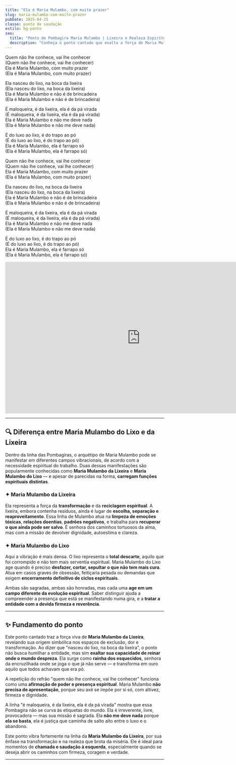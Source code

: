 ```yaml
---
title: "Ela é Maria Mulambo, com muito prazer"
slug: maria-mulambo-com-muito-prazer
pubDate: 2025-04-25
classe: ponto de saudação
estilo: bg-ponto
seo:
  title: "Ponto de Pombagira Maria Mulambo | Lixeira e Realeza Espiritual"
  description: "Conheça o ponto cantado que exalta a força de Maria Mulambo, senhora da lixeira e da transformação. Entenda a diferença entre as vibrações do lixo e da lixeira no culto das Pombagiras."
---
```


Quem não lhe conhece, vai lhe conhecer  
(Quem não lhe conhece, vai lhe conhecer)  
Ela é Maria Mulambo, com muito prazer  
(Ela é Maria Mulambo, com muito prazer)  

Ela nasceu do lixo, na boca da lixeira  
(Ela nasceu do lixo, na boca da lixeira)  
Ela é Maria Mulambo e não é de brincadeira  
(Ela é Maria Mulambo e não é de brincadeira)  

É maloqueira, é da lixeira, ela é da pá virada  
(É maloqueira, é da lixeira, ela é da pá virada)  
Ela é Maria Mulambo e não me deve nada  
(Ela é Maria Mulambo e não me deve nada)  

É do luxo ao lixo, é do trapo ao pó  
(É do luxo ao lixo, é do trapo ao pó)  
Ela é Maria Mulambo, ela é farrapo só  
(Ela é Maria Mulambo, ela é farrapo só)  

Quem não lhe conhece, vai lhe conhecer  
(Quem não lhe conhece, vai lhe conhecer)  
Ela é Maria Mulambo, com muito prazer  
(Ela é Maria Mulambo, com muito prazer)  

Ela nasceu do lixo, na boca da lixeira  
(Ela nasceu do lixo, na boca da lixeira)  
Ela é Maria Mulambo e não é de brincadeira  
(Ela é Maria Mulambo e não é de brincadeira)  

É maloqueira, é da lixeira, ela é da pá virada  
(É maloqueira, é da lixeira, ela é da pá virada)  
Ela é Maria Mulambo e não me deve nada  
(Ela é Maria Mulambo e não me deve nada)  

É do luxo ao lixo, é do trapo ao pó  
(É do luxo ao lixo, é do trapo ao pó)  
Ela é Maria Mulambo, ela é farrapo só  
(Ela é Maria Mulambo, ela é farrapo só)  

<iframe width="853" height="480" src="https://www.youtube.com/embed/mcnuXbESreY" title="Quem não lhe conhece vai lhe conhecer - ponto de Maria Mulambo/letra" frameborder="0" allow="accelerometer; autoplay; clipboard-write; encrypted-media; gyroscope; picture-in-picture; web-share" referrerpolicy="strict-origin-when-cross-origin" allowfullscreen></iframe>

---

## 🔍 Diferença entre Maria Mulambo do Lixo e da Lixeira

Dentro da linha das Pombagiras, o arquétipo de Maria Mulambo pode se manifestar em diferentes campos vibracionais, de acordo com a necessidade espiritual do trabalho. Duas dessas manifestações são popularmente conhecidas como **Maria Mulambo da Lixeira** e **Maria Mulambo do Lixo** — e apesar de parecidas na forma, **carregam funções espirituais distintas**.

### ✦ Maria Mulambo da Lixeira
Ela representa a força da **transformação** e da **reciclagem espiritual**. A lixeira, embora contenha resíduos, ainda é lugar de **escolha, separação e reaproveitamento**. Essa linha de Mulambo atua na **limpeza de emoções tóxicas**, **relações doentias**, **padrões negativos**, e trabalha para **recuperar o que ainda pode ser salvo**. É senhora dos caminhos tortuosos da alma, mas com a missão de devolver dignidade, autoestima e clareza.

### ✦ Maria Mulambo do Lixo
Aqui a vibração é mais densa. O lixo representa o **total descarte**, aquilo que foi corrompido e não tem mais serventia espiritual. Maria Mulambo do Lixo age quando é preciso **desfazer, cortar, sepultar o que não tem mais cura**. Atua em casos graves de obsessão, feitiçaria pesada ou demandas que exigem **encerramento definitivo de ciclos espirituais**.

Ambas são sagradas, ambas são honradas, mas cada uma **age em um campo diferente da evolução espiritual**. Saber distinguir ajuda a compreender a presença que está se manifestando numa gira, e a **tratar a entidade com a devida firmeza e reverência**.

---

## ✨ Fundamento do ponto

Este ponto cantado traz a força viva de **Maria Mulambo da Lixeira**, revelando sua origem simbólica nos espaços de exclusão, dor e transformação. Ao dizer que "nasceu do lixo, na boca da lixeira", o ponto não busca humilhar a entidade, mas sim **exaltar sua capacidade de reinar onde o mundo despreza**. Ela surge como **rainha dos esquecidos**, senhora da encruzilhada onde se joga o que já não serve — e transforma em ouro aquilo que todos achavam que era pó.

A repetição do refrão "quem não lhe conhece, vai lhe conhecer" funciona como uma **afirmação de poder e presença espiritual**. Maria Mulambo **não precisa de apresentação**, porque seu axé se impõe por si só, com altivez, firmeza e dignidade.

A linha "é maloqueira, é da lixeira, ela é da pá virada" mostra que essa Pombagira não se curva às etiquetas do mundo. Ela é irreverente, livre, provocadora — mas sua missão é sagrada. Ela **não me deve nada** porque **ela se basta**, ela é justiça que caminha de salto alto entre o luxo e o abandono.

Este ponto vibra fortemente na linha da **Maria Mulambo da Lixeira**, por sua ênfase na transformação e na realeza que brota da miséria. Ele é ideal para momentos de **chamada e saudação à esquerda**, especialmente quando se deseja abrir os caminhos com firmeza, coragem e verdade.

---

